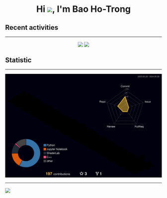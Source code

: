<h1 align="center">Hi <img src="https://raw.githubusercontent.com/MartinHeinz/MartinHeinz/master/wave.gif" width="30px">, I'm Bao Ho-Trong</h1>

<!--
**htrbao/htrbao** is a ✨ _special_ ✨ repository because its `README.md` (this file) appears on your GitHub profile.

Here are some ideas to get you started:
- 🔭 I’m currently working on ...
- 🌱 I’m currently learning ...
- 👯 I’m looking to collaborate on ...
- 🤔 I’m looking for help with ...
- 💬 Ask me about ...
- 📫 How to reach me: ...
- 😄 Pronouns: ...
- ⚡ Fun fact: ...
-->
<h2>Recent activities</h2>

---

<p align="center">
  <img href="https://github.com/nxquang-al/vi-atiso" align="center" src="https://github-readme-stats.vercel.app/api/pin/?username=nxquang-al&repo=vi-atiso&show_owner&theme=dracula" />
  <img href="https://github.com/hathienloc131/graph-of-thoughs-generator" align="center" src="https://github-readme-stats.vercel.app/api/pin/?username=hathienloc131&repo=graph-of-thoughs-generator&show_owner&theme=dracula" />
</p>

<h2>Statistic</h2>

---

![](./profile-3d-contrib/profile-night-rainbow.svg)

---
<img align="center" src="https://scrimba.com/articles/content/images/2022/08/Coding-or-Programming_-What-Is-the-Difference_-main-1.png">
